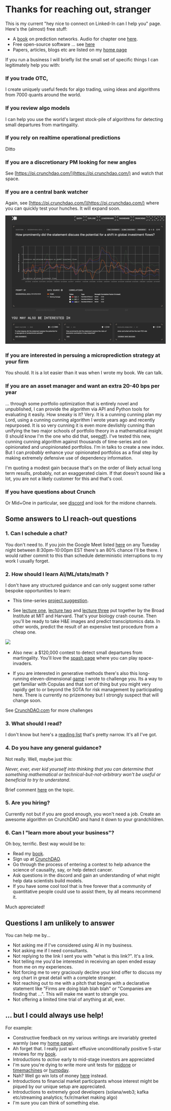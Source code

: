 
# Thanks for reaching out, stranger
This is my current "hey nice to connect on Linked-In can I help you" page. Here's the (almost) free stuff:

- A [book](https://mitpress.mit.edu/9780262047326/microprediction/) on prediction networks. Audio for chapter one [here](https://github.com/microprediction/building_an_open_ai_network/blob/main/docs/assets/audio/Microprediction_Chapter_1.mp3).
- Free open-source software ... see [here](https://github.com/microprediction)
- Papers, articles, blogs etc are listed on my [home page](https://github.com/microprediction/home)

If you run a business I will briefly list the small set of specific things I can legitimately help you with:

### If you trade OTC, 

I create uniquely useful feeds for algo trading, using ideas and algorithms from 7000 quants around the world. 
 
### If you review algo models
I can help you use the world's largest stock-pile of algorithms for detecting small departures from martingality. 

### If you rely on realtime operational predictions
Ditto 

### If you are a discretionary PM looking for new angles
See [https://pi.crunchdao.com/](https://pi.crunchdao.com/) and watch that space. 

### If you are a central bank watcher 
Again, see [https://pi.crunchdao.com/](https://pi.crunchdao.com/) where you can quickly test your hunches. It will expand soon. 

![](https://github.com/microprediction/monteprediction/blob/main/pi_example.png)

### If you are interested in persuing a microprediction strategy at your firm
You should. It is a lot easier than it was when I wrote my book. We can talk. 

### If you are an asset manager and want an extra 20-40 bps per year
... through some portfolio optimization that is entirely novel and unpublished, I can provide the algorithm via API and Python tools for evaluating it easily. How sneaky is it? Very. It is a cunning cunning plan my Lord, using a cunning cunning algorithm I wrote years ago and recently repurposed. It is so very cunning it is even more devlishly cunning than unifying the two major schools of portfolio theory in a mathematical insight (I should know I'm the one who did that, see[pdf](https://arxiv.org/abs/2411.05807)). I've tested this new, cunning cunning algorithm against thousands of time-series and on opinionated and unopinionated portfolios. I'm in talks to create a new index. But I can *probably* enhance your opinionated portfolios as a final step by making extremely defensive use of dependency information.   

I'm quoting a modest gain because that's on the order of likely actual long term results, probably, not an exaggerated claim. If that doesn't sound like a lot, you are not a likely customer for this and that's cool. 

### If you have questions about Crunch
Or Mid+One in particular, see [discord](https://discord.gg/NuqJTcYQ2J) and look for the midone channels. 

## Some answers to LI reach-out questions

### 1. Can I schedule a chat? 
You don't need to. If you join the Google Meet listed [here](https://www.linkedin.com/posts/petercotton_the-regular-tuesday-night-open-mic-meeting-for-no-particular-reason-activity-7249114298583519233-Gt8V?utm_source=share&utm_medium=member_desktop) on any Tuesday night between 8:30pm-10:00pm EST there's an 80% chance I'll be there. I would rather commit to this than schedule deterministic interruptions to my work I usually forget.   

### 2. How should I learn AI/ML/stats/math ? 
I don't have any structured guidance and can only suggest some rather bespoke opportunities to learn: 

- This time-series [project suggestion](https://www.linkedin.com/posts/petercotton_timeseries-portfolios-ensembles-activity-7280960637365542912-H1hI/?utm_source=share&utm_medium=member_desktop).

- See [lecture one](https://www.youtube.com/watch?v=9OTvuvr81R0), [lecture two](https://www.youtube.com/watch?v=02SScMdkgY0&t=42s) and [lecture three](https://www.youtube.com/watch?v=wqYTfHe7snk) put together by the Broad Institute at MIT and Harvard. That's your biology crash course. Then you'll be ready to take H&E images and predict transciptomics data. In other words, predict the result of an expensive test procedure from a cheap one. 

![](https://github.com/microprediction/microprediction/blob/master/images/broad.png)

- Also new: a $120,000 contest to detect small departures from martingality. You'll love the [spash page](https://mid-one.crunchdao.com/) where you can play space-invaders. 

- If you are interested in generative methods there's also this long-running eleven-dimensional [game](https://github.com/microprediction/monteprediction_colab_examples/blob/main/monteprediction_entry.ipynb) I wrote to challenge you. Its a way to get familiar with Copulas and that sort of thing but you might very rapidly get to or beyond the SOTA for risk management by participating here. There is currently no prizemoney but I strongly suspect that will change soon. 
 
See [CrunchDAO.com](www.crunchdao.com) for more challenges

### 3. What should I read?
I don't know but here's a [reading list](https://github.com/microprediction/precise/blob/main/LITERATURE.md) that's pretty narrow. It's all I've got. 

### 4. Do you have any general guidance? 
Not really. Well, maybe just this: 

*Never, ever, ever kid yourself into thinking that you can determine that something mathematical or technical-but-not-arbitrary won't be useful or beneficial to try to understand*. 

Brief comment [here](https://www.linkedin.com/posts/petercotton_ai-artificialintelligence-activity-7248460182718935040-kM_X?utm_source=share&utm_medium=member_desktop) on the topic.  

### 5. Are you hiring? 
Currently not but if you are good enough, you won't need a job. Create an awesome algorithm on CrunchDAO and hand it down to your grandchildren. 

### 6. Can I "learn more about your business"?
Oh boy, terrific. Best way would be to:

 - Read my [book](https://www.amazon.com/Microprediction-Building-Open-AI-Network). 
 - Sign up at [CrunchDAO](https://www.crunchdao.com/). 
 - Go through the process of entering a contest to help advance the science of causality, say, or help detect cancer.
 - Ask questions in the discord and gain an understanding of what might help data scientists build models.
 - If you have some cool tool that is free forever that a community of quantitative people could use to assist them, by all means recommend it. 

Much appreciated!

## Questions I am unlikely to answer
You can help me by...
- Not asking me if I've considered using AI in my business. 
- Not asking me if I need consultants.
- Not replying to the link I sent you with "what is this link?".  It's a link.
- Not telling me you'd be interested in receiving an open ended essay from me on my experiences.  
- Not forcing me to very graciously decline your kind offer to discuss my org chart in great detail with a complete stranger. 
- Not reaching out to me with a pitch that begins with a declarative statement like "Firms are doing blah blah blah" or "Companies are finding that ...". This will make me want to strangle you. 
- Not offering a limited time trial of anything at all, ever. 

## ... but I could always use help!  
For example:

- Constructive feedback on my various writings are invariably greeted warmly (see my [home page](https://github.com/microprediction/home)).
- Ah forget that. I really just want effusive unconditionally positive 5-star reviews for my [book](https://www.amazon.com/Microprediction-Building-Open-AI-Network/dp/0262047322).
- Introductions to *active* early to mid-stage investors are appreciated
- I'm sure you're dying to write more unit tests for [midone](https://github.com/microprediction/midone) or [timemachines](https://github.com/microprediction/timemachines) or [humpday](https://github.com/microprediction/humpday).
- Nah? Well go win lots of money [here](https://www.crunchdao.com/) instead.  
- Introductions to financial market participants whose interest might be piqued by our unique setup are appreciated. 
- Introductions to extremely good developers (solana/web3; kafka etc/streaming analytics; fx/ir/market making algo)
- I'm sure you can think of something else. 
  




